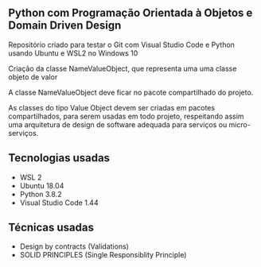 ## Python com Programação Orientada à Objetos e Domain Driven Design

Repositório criado para testar o Git com Visual Studio Code e Python usando Ubuntu e WSL2 no Windows 10

Criação da classe NameValueObject, que representa uma uma classe objeto de valor

A classe NameValueObject deve ficar no pacote compartilhado do projeto.

As classes do tipo Value Object devem ser criadas em pacotes compartilhados, para serem usadas em todo 
projeto, respeitando assim uma arquitetura de design de software adequada para serviços ou micro-serviços.

<h2><strong>Tecnologias usadas</strong></h2>

- WSL 2
- Ubuntu 18.04
- Python 3.8.2
- Visual Studio Code 1.44

<h2><strong>Técnicas usadas</strong></h2>

- Design by contracts (Validations)
- SOLID PRINCIPLES (Single Responsiblity Principle)